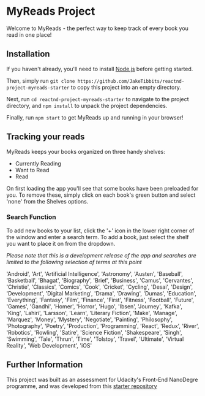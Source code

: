 # MyReads Project

Welcome to MyReads - the perfect way to keep track of every book you read in one place!

## Installation

If you haven't already, you'll need to install [Node.js](https://nodejs.org/en/) before getting started.

Then, simply run ```git clone https://github.com/JakeTibbits/reactnd-project-myreads-starter``` to copy this project into an empty directory.

Next, run ```cd reactnd-project-myreads-starter``` to navigate to the project directory, and ```npm install``` to unpack the project dependencies.

Finally, run ```npm start``` to get MyReads up and running in your browser!

## Tracking your reads

MyReads keeps your books organized on three handy shelves:

- Currently Reading
- Want to Read
- Read

On first loading the app you'll see that some books have been preloaded for you. To remove these, simply click on each book's green button and select 'none' from the Shelves options.

### Search Function

To add new books to your list, click the '+' icon in the lower right corner of the window and enter a search term. To add a book, just select the shelf you want to place it on from the dropdown.

_Please note that this is a development release of the app and searches are limited to the following selection of terms at this point_

'Android', 'Art', 'Artificial Intelligence', 'Astronomy', 'Austen', 'Baseball', 'Basketball', 'Bhagat', 'Biography', 'Brief', 'Business', 'Camus', 'Cervantes', 'Christie', 'Classics', 'Comics', 'Cook', 'Cricket', 'Cycling', 'Desai', 'Design', 'Development', 'Digital Marketing', 'Drama', 'Drawing', 'Dumas', 'Education', 'Everything', 'Fantasy', 'Film', 'Finance', 'First', 'Fitness', 'Football', 'Future', 'Games', 'Gandhi', 'Homer', 'Horror', 'Hugo', 'Ibsen', 'Journey', 'Kafka', 'King', 'Lahiri', 'Larsson', 'Learn', 'Literary Fiction', 'Make', 'Manage', 'Marquez', 'Money', 'Mystery', 'Negotiate', 'Painting', 'Philosophy', 'Photography', 'Poetry', 'Production', 'Programming', 'React', 'Redux', 'River', 'Robotics', 'Rowling', 'Satire', 'Science Fiction', 'Shakespeare', 'Singh', 'Swimming', 'Tale', 'Thrun', 'Time', 'Tolstoy', 'Travel', 'Ultimate', 'Virtual Reality', 'Web Development', 'iOS'

## Further Information

This project was built as an assessment for Udacity's Front-End NanoDegre programme, and was developed from this [starter repository](https://github.com/udacity/reactnd-project-myreads-starter)
